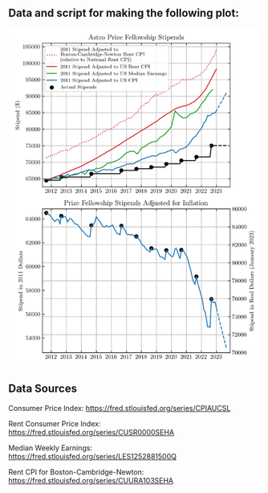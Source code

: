 
## Data and script for making the following plot:

<p align="center">
	<img src="Stipends.png">
</p>

## Data Sources

Consumer Price Index: https://fred.stlouisfed.org/series/CPIAUCSL

Rent Consumer Price Index: https://fred.stlouisfed.org/series/CUSR0000SEHA

Median Weekly Earnings: https://fred.stlouisfed.org/series/LES1252881500Q

Rent CPI for Boston-Cambridge-Newton: https://fred.stlouisfed.org/series/CUURA103SEHA
